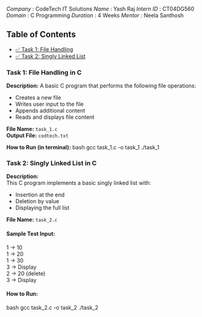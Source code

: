 *Company* : CodeTech IT Solutions
*Name* : Yash Raj
*Intern ID* : CT04DG560
*Domain* : C Programming
*Duration* : 4 Weeks
*Mentor* : Neela Santhosh

## Table of Contents
- [✅ Task 1: File Handling](#task-1-file-handling-in-c)
- [✅ Task 2: Singly Linked List](#task-2-singly-linked-list-in-c)

### Task 1: File Handling in C
**Description:**
A basic C program that performs the following file operations:
- Creates a new file
- Writes user input to the file
- Appends additional content
- Reads and displays file content

**File Name:** `task_1.c`  
**Output File:** `codtech.txt`

**How to Run (in terminal):**
bash
gcc task_1.c -o task_1
./task_1

### Task 2: Singly Linked List in C
**Description:**  
This C program implements a basic singly linked list with:
- Insertion at the end
- Deletion by value
- Displaying the full list

**File Name:** `task_2.c`

#### Sample Test Input:
1 → 10  
1 → 20  
1 → 30  
3 →  Display  
2 → 20 (delete)  
3 →  Display

#### How to Run:
bash
gcc task_2.c -o task_2
./task_2
